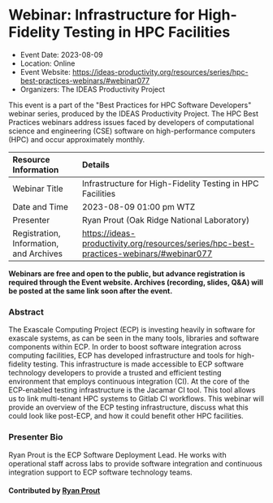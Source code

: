 













			   

<!-- Note: this label does NOT include the trailing colon -->





# Webinar: Infrastructure for High-Fidelity Testing in HPC Facilities

- Event Date: 2023-08-09
- Location: Online
- Event Website: https://ideas-productivity.org/resources/series/hpc-best-practices-webinars/#webinar077
- Organizers: The IDEAS Productivity Project
			   
This event is a part of the "Best Practices for HPC Software
Developers" webinar series, produced by the IDEAS Productivity
Project. The HPC Best Practices webinars address issues faced by
developers of computational science and engineering (CSE) software on
high-performance computers (HPC) and occur approximately monthly.

Resource Information | Details
:--- | :---			   
Webinar Title | Infrastructure for High-Fidelity Testing in HPC Facilities
Date and Time | 2023-08-09 01:00 pm WTZ
Presenter | Ryan Prout (Oak Ridge National Laboratory)
Registration, Information, and Archives | 	<https://ideas-productivity.org/resources/series/hpc-best-practices-webinars/#webinar077>	   

**Webinars are free and open to the public, but advance registration is required through the Event website. Archives (recording, slides, Q&A) will be posted at the same link soon after the event.**

### Abstract
<p>The Exascale Computing Project (ECP) is investing heavily in software for exascale systems, as can be seen in the many tools, libraries and software components within ECP. In order to boost software integration across computing facilities, ECP has developed infrastructure and tools for high-fidelity testing. This infrastructure is made accessible to ECP software technology developers to provide a trusted and efficient testing environment that employs continuous integration (CI). At the core of the ECP-enabled testing infrastructure is the Jacamar CI tool. This tool allows us to link multi-tenant HPC systems to Gitlab CI workflows. This webinar will provide an overview of the ECP testing infrastructure, discuss what this could look like post-ECP, and how it could benefit other HPC facilities.</p>



### Presenter Bio
<p>Ryan Prout is the ECP Software Deployment Lead. He works with operational staff across labs to provide software integration and continuous integration support to ECP software technology teams.</p>

    

#### Contributed by [Ryan Prout](https://github.com/proutrc "Ryan Prout GitHub profile")

<!---
Publish: yes
Categories: skills
Topics: online learning
Level: 2
Prerequisites: default
Aggregate: none
--->






